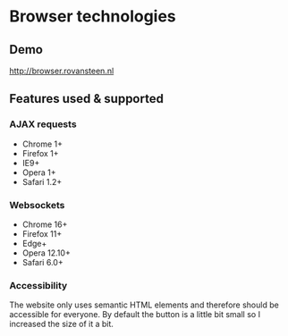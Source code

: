 # Browser technologies

## Demo
http://browser.rovansteen.nl

## Features used & supported

### AJAX requests
* Chrome 1+
* Firefox 1+
* IE9+
* Opera 1+
* Safari 1.2+

### Websockets
* Chrome 16+
* Firefox 11+
* Edge+
* Opera 12.10+
* Safari 6.0+

### Accessibility
The website only uses semantic HTML elements and therefore should be accessible for everyone.
By default the button is a little bit small so I increased the size of it a bit.
